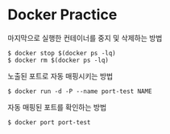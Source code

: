Docker Practice
===

마지막으로 실행한 컨테이너를 중지 및 삭제하는 방법
```
$ docker stop $(docker ps -lq)
$ docker rm $(docker ps -lq)
```

노출된 포트로 자동 매핑시키는 방법
```
$ docker run -d -P --name port-test NAME
```

자동 매핑된 포트를 확인하는 방법
```
$ docker port port-test
```
